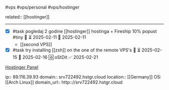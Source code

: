 #vps #vps/personal #vps/hostinger

related:: [[hostinger]]
___

- [x] #task pogledaj 2 godine [[hostinger]] hostinga + Fireship 10% popust #tiny 🔼 ⏳ 2025-02-11 📅 2025-02-11
	- [[second VPS]]
- [x] #task try installing [[zsh]] on the one of the remote VPS's 🔼 ⏳ 2025-02-15 📅 2025-02-16 🆔 oStDit ✅ 2025-02-21

[Hostinger Panel](https://hpanel.hostinger.com/vps/722492/overview)

ip:: 89.116.39.93
domain:: srv722492.hstgr.cloud
location:: [[Germany]]
OS: [[Arch Linux]]
domain_url:: http:://srv722492.hstgr.cloud
